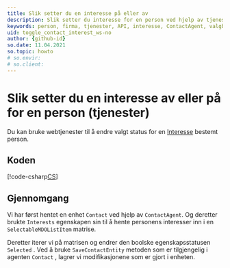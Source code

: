 ```yaml
---
title: Slik setter du en interesse på eller av
description: Slik setter du interesse for en person ved hjelp av tjenester
keywords: person, firma, tjenester, API, interesse, ContactAgent, valgbarMDOListItem
uid: toggle_contact_interest_ws-no
author: {github-id}
so.date: 11.04.2021
so.topic: howto
# so.envir:
# so.client:
---
```


# Slik setter du en interesse av eller på for en person (tjenester)

Du kan bruke webtjenester til å endre valgt status for en [Interesse][1] bestemt person.

## Koden

[!code-csharp[CS](includes/toggle-interest-services.cs)]

## Gjennomgang

Vi har først hentet en enhet `Contact` ved hjelp av `ContactAgent`. Og deretter brukte `Interests` egenskapen sin til å hente personens interesser inn i en `SelectableMDOListItem` matrise.

Deretter iterer vi på matrisen og endrer den boolske egenskapsstatusen `Selected` . Ved å bruke `SaveContactEntity` metoden som er tilgjengelig i agenten `Contact` , lagrer vi modifikasjonene som er gjort i enheten.

<!-- Referenced links -->
[1]: ../../interests.md

<!-- Referenced images -->
